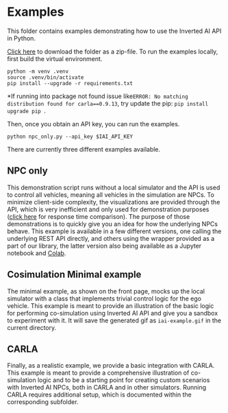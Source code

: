 # Examples

This folder contains examples demonstrating how to use the Inverted AI API in Python. 
<!-- start exampels -->
[Click here](https://download-directory.github.io/?url=https://github.com/inverted-ai/invertedai/tree/master/examples) to download the folder as a zip-file.
To run the examples locally, first build the virtual environment.
```commandline
python -m venv .venv
source .venv/bin/activate
pip install --upgrade -r requirements.txt
```
*If running into package not found issue like`ERROR: No matching distribution found for carla==0.9.13`, try update 
the pip: `pip install upgrade pip `.  

Then, once you obtain an API key, you can run the examples.
```commandline
python npc_only.py --api_key $IAI_API_KEY
```
There are currently three different examples available.

## NPC only

This demonstration script runs without a local simulator and the API is used to control
all vehicles, meaning all vehicles in the simulation are NPCs. To minimize client-side
complexity, the visualizations are provided through the API, which is very inefficient
and only used for demonstration purposes ([click here](https://colab.research.google.com/github/inverted-ai/invertedai-drive/blob/develop/examples/response_time.ipynb) for response time comparison). The purpose of those demonstrations is to
quickly give you an idea for how the underlying NPCs behave. This example is available
in a few different versions, one calling the underlying REST API directly, and others
using the wrapper provided as a part of our library, the latter version also being
available as a Jupyter notebook and
[Colab](https://colab.research.google.com/github/inverted-ai/invertedai-drive/blob/develop/examples/npc_only_colab.ipynb).

## Cosimulation Minimal example

The minimal example, as shown on the front page, mocks up the local simulator with
a class that implements trivial control logic for the ego vehicle. This example is
meant to provide an illustration of the basic logic for performing co-simulation
using Inverted AI API and give you a sandbox to experiment with it. It will save 
the generated gif as `iai-example.gif` in the current directory.

## CARLA

Finally, as a realistic example, we provide a basic integration with CARLA.
This example is meant to provide a comprehensive illustration of co-simulation logic
and to be a starting point for creating custom scenarios with Inverted AI NPCs,
both in CARLA and in other simulators. Running CARLA requires additional setup,
which is documented within the corresponding subfolder.

<!-- end exampels -->
